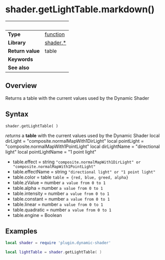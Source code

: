 # shader.getLightTable.markdown()

|                      | &nbsp; 
| -------------------- | ---------------------------------------------------------------
| __Type__             | [function](http://docs.coronalabs.com/api/type/Function.html)
| __Library__          | [shader.*](README.md)
| __Return value__     | table
| __Keywords__         | 
| __See also__         | 



## Overview

Returns a table with the current values used by the Dynamic Shader


## Syntax

	shader.getLightTable( )
  
  *returns* a __table__ with the current values used by the Dynamic Shader
  local dirLight = "composite.normalMapWith1DirLight"
local pointLight = "composite.normalMapWith1PointLight"
local dirLightName = "directional light"
local pointLightName = "1 point light"
  - table.effect = string
  `"composite.normalMapWith1DirLight" or "composite.normalMapWith1PointLight"`
  - table.effectName = string
  `"directional light" or "1 point light"`
  - table.color = table
  `table = {red, blue, greed, alpha}`
  - table.zValue = number
  `a value from 0 to 1` 
  - table.alpha = number
  `a value from 0 to 1` 
  - table.intensity = number
  `a value from 0 to 1` 
  - table.constant = number
  `a value from 0 to 1`  
  - table.linear = number
  `a value from 0 to 1` 
  - table.quadratic = number
  `a value from 0 to 1` 
  - table.engine = Boolean
  
## Examples

``````lua
local shader = require 'plugin.dynamic-shader'

local lightTable = shader.getLightTable( )

``````
